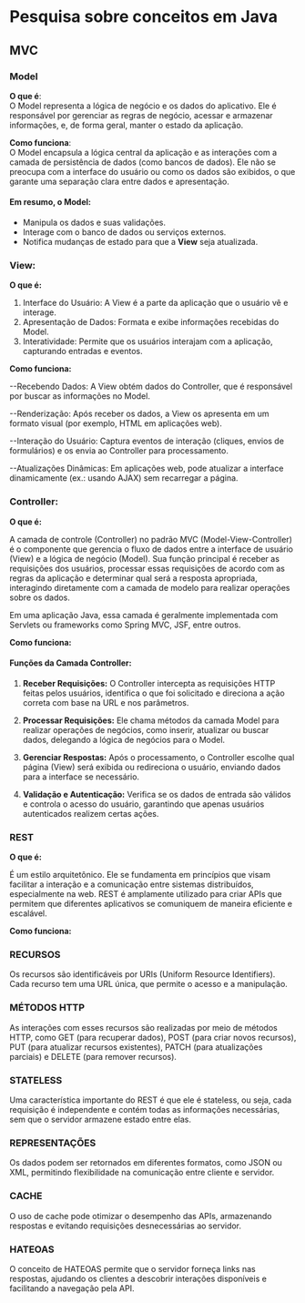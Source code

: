 # Pesquisa sobre conceitos em Java
## MVC 

### Model

**O que é**:  
O Model representa a lógica de negócio e os dados do aplicativo. Ele é responsável por gerenciar as regras de negócio, acessar e armazenar informações, e, de forma geral, manter o estado da aplicação.

**Como funciona**:  
O Model encapsula a lógica central da aplicação e as interações com a camada de persistência de dados (como bancos de dados). Ele não se preocupa com a interface do usuário ou como os dados são exibidos, o que garante uma separação clara entre dados e apresentação.

#### Em resumo, o Model:
- Manipula os dados e suas validações.
- Interage com o banco de dados ou serviços externos.
- Notifica mudanças de estado para que a **View** seja atualizada.

### View: 
**O que é:**
 1. Interface do Usuário: A View é a parte da aplicação que o usuário vê e interage.
 2. Apresentação de Dados: Formata e exibe informações recebidas do Model.
 3. Interatividade: Permite que os usuários interajam com a aplicação, capturando entradas e eventos.

**Como funciona:**

--Recebendo Dados:
A View obtém dados do Controller, que é responsável por buscar as informações no Model.

 --Renderização:
Após receber os dados, a View os apresenta em um formato visual (por exemplo, HTML em aplicações web).

 --Interação do Usuário:
Captura eventos de interação (cliques, envios de formulários) e os envia ao Controller para processamento.

 --Atualizações Dinâmicas:
Em aplicações web, pode atualizar a interface dinamicamente (ex.: usando AJAX) sem recarregar a página.

### Controller:
**O que é:**

A camada de controle (Controller) no padrão MVC (Model-View-Controller) é o componente que gerencia o fluxo de dados entre a interface de usuário (View) e a lógica de negócio (Model). Sua função principal é receber as requisições dos usuários, processar essas requisições de acordo com as regras da aplicação e determinar qual será a resposta apropriada, interagindo diretamente com a camada de modelo para realizar operações sobre os dados.

Em uma aplicação Java, essa camada é geralmente implementada com Servlets ou frameworks como Spring MVC, JSF, entre outros.

**Como funciona:**

#### Funções da Camada Controller:

1. **Receber Requisições:** O Controller intercepta as requisições HTTP feitas pelos usuários, identifica o que foi solicitado e direciona a ação correta com base na URL e nos parâmetros.

2. **Processar Requisições:** Ele chama métodos da camada Model para realizar operações de negócios, como inserir, atualizar ou buscar dados, delegando a lógica de negócios para o Model.

3. **Gerenciar Respostas:** Após o processamento, o Controller escolhe qual página (View) será exibida ou redireciona o usuário, enviando dados para a interface se necessário.

4. **Validação e Autenticação:** Verifica se os dados de entrada são válidos e controla o acesso do usuário, garantindo que apenas usuários autenticados realizem certas ações.

### REST
**O que é:**

É um estilo arquitetônico. Ele se fundamenta em princípios que visam facilitar a interação e a comunicação entre sistemas distribuídos, especialmente na web. REST é amplamente utilizado para criar APIs que permitem que diferentes aplicativos se comuniquem de maneira eficiente e escalável.

**Como funciona:**

### RECURSOS
Os recursos são identificáveis por URIs (Uniform Resource Identifiers). Cada recurso tem uma URL única, que permite o acesso e a manipulação.

### MÉTODOS HTTP

As interações com esses recursos são realizadas por meio de métodos HTTP, como GET (para recuperar dados), POST (para criar novos recursos), PUT (para atualizar recursos existentes), PATCH (para atualizações parciais) e DELETE (para remover recursos).

### STATELESS

Uma característica importante do REST é que ele é stateless, ou seja, cada requisição é independente e contém todas as informações necessárias, sem que o servidor armazene estado entre elas.

### REPRESENTAÇÕES

Os dados podem ser retornados em diferentes formatos, como JSON ou XML, permitindo flexibilidade na comunicação entre cliente e servidor.

### CACHE

O uso de cache pode otimizar o desempenho das APIs, armazenando respostas e evitando requisições desnecessárias ao servidor.

### HATEOAS

O conceito de HATEOAS permite que o servidor forneça links nas respostas, ajudando os clientes a descobrir interações disponíveis e facilitando a navegação pela API.

